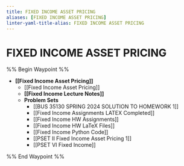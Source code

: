 ```yaml
---
title: FIXED INCOME ASSET PRICING
aliases: [FIXED INCOME ASSET PRICING]
linter-yaml-title-alias: FIXED INCOME ASSET PRICING
---
```


# FIXED INCOME ASSET PRICING

%% Begin Waypoint %%
- **[[Fixed Income Asset Pricing]]**
	- [[Fixed Income Asset Pricing]]
	- **[[Fixed Income Lecture Notes]]**
	- **Problem Sets**
		- [[BUS 35130 SPRING 2024 SOLUTION TO HOMEWORK 1]]
		- [[Fixed Income Assignments LATEX Completed]]
		- [[Fixed Income HW Assignments]]
		- [[Fixed Income HW LaTeX Files]]
		- [[Fixed Income Python Code]]
		- [[PSET II Fixed Income Asset Pricing 1]]
		- [[PSET VI Fixed Income]]

%% End Waypoint %%
